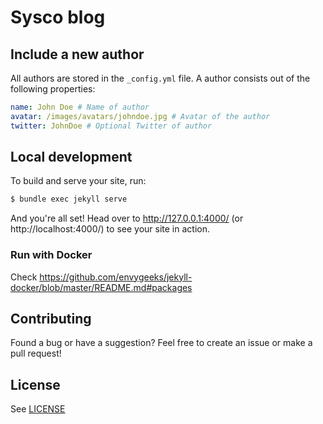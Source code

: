# Sysco blog

## Include a new author

All authors are stored in the `_config.yml` file.
A author consists out of the following properties:

```yml
name: John Doe # Name of author
avatar: /images/avatars/johndoe.jpg # Avatar of the author
twitter: JohnDoe # Optional Twitter of author
```

## Local development

To build and serve your site, run:

```bash
$ bundle exec jekyll serve
```

And you're all set! Head over to http://127.0.0.1:4000/ (or http://localhost:4000/) to see your site in action.

### Run with Docker

Check
<https://github.com/envygeeks/jekyll-docker/blob/master/README.md#packages>

## Contributing
Found a bug or have a suggestion? Feel free to create an issue or make a pull request!

## License
See [LICENSE](https://github.com/chesterhow/tale/blob/master/LICENSE)
